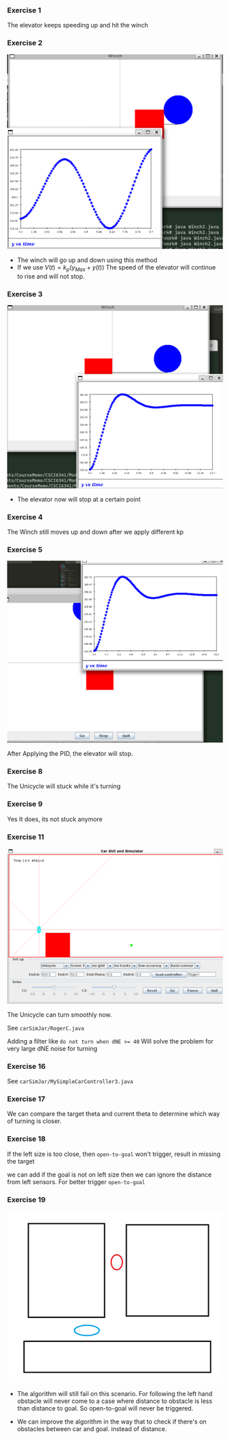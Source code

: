 ### Exercise 1

The elevator keeps speeding up and hit the winch

### Exercise 2

![image-20221010155725010](Works.assets/image-20221010155725010.png)

- The winch will go up and down using this method
- If we use $V(t) = k_p(y_{Max}+y(t))$ The speed of the elevator will continue to rise and will not stop.

 ### Exercise 3

![image-20221010160558494](Works.assets/image-20221010160558494.png)

- The elevator now will stop at a certain point

### Exercise 4

The Winch still moves up and down after we apply different kp

### Exercise 5

![image-20221010161713280](Works.assets/image-20221010161713280.png)

After Applying the PID, the elevator will stop.

### Exercise 8 

The Unicycle will stuck while it's turning

### Exercise 9 

Yes It does, its not stuck anymore

### Exercise 11

![image-20221010165326403](Works.assets/image-20221010165326403.png)

The Unicycle can turn smoothly now.

See `carSimJar/RogerC.java`

Adding a filter like `do not turn when dNE >= 40` Will solve the problem for very large dNE noise for turning

### Exercise 16

See `carSimJar/MySimpleCarController3.java`

### Exercise 17

We can compare the target theta and current theta to determine which way of turning is closer.

### Exercise 18

If the left size is too close, then `open-to-goal` won't trigger, result in missing the target

we can add if the goal is not on left size then we can ignore the distance from left sensors. For better trigger `open-to-goal`

### Exercise 19

![image-20221024220226080](Works.assets/image-20221024220226080.png)

- The algorithm will still fail on this scenario. For following the left hand obstacle will never come to a case where distance to obstacle is less than distance to goal. So open-to-goal will never be triggered.

- We can improve the algorithm in the way that to check if there's on obstacles between car and goal. instead of distance.



